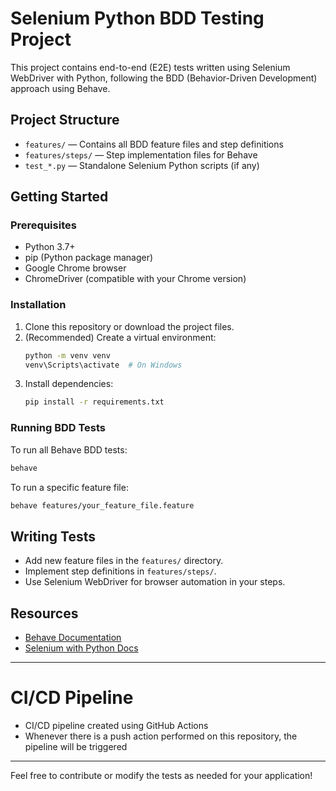 
# Selenium Python BDD Testing Project

This project contains end-to-end (E2E) tests written using Selenium WebDriver with Python, following the BDD (Behavior-Driven Development) approach using Behave.

## Project Structure

- `features/` — Contains all BDD feature files and step definitions
- `features/steps/` — Step implementation files for Behave
- `test_*.py` — Standalone Selenium Python scripts (if any)

## Getting Started

### Prerequisites
- Python 3.7+
- pip (Python package manager)
- Google Chrome browser
- ChromeDriver (compatible with your Chrome version)

### Installation
1. Clone this repository or download the project files.
2. (Recommended) Create a virtual environment:
   ```sh
   python -m venv venv
   venv\Scripts\activate  # On Windows
   ```
3. Install dependencies:
   ```sh
   pip install -r requirements.txt
   ```

### Running BDD Tests
To run all Behave BDD tests:
```sh
behave
```

To run a specific feature file:
```sh
behave features/your_feature_file.feature
```

## Writing Tests
- Add new feature files in the `features/` directory.
- Implement step definitions in `features/steps/`.
- Use Selenium WebDriver for browser automation in your steps.

## Resources
- [Behave Documentation](https://behave.readthedocs.io/en/stable/)
- [Selenium with Python Docs](https://selenium-python.readthedocs.io/)

---

# CI/CD Pipeline
- CI/CD pipeline created using GitHub Actions
- Whenever there is a push action performed on this repository, the pipeline will be triggered

---

Feel free to contribute or modify the tests as needed for your application!
